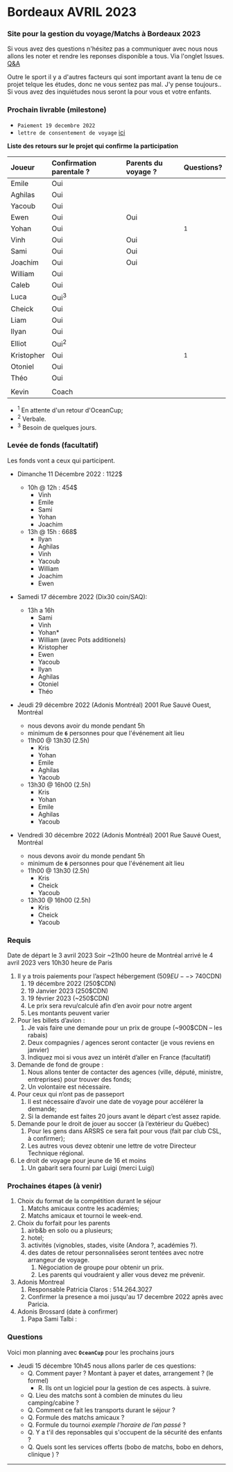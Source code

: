 # Bordeaux AVRIL 2023

### Site pour la gestion du voyage/Matchs à Bordeaux 2023

Si vous avez des questions n'hésitez pas a communiquer avec nous nous allons les noter et rendre les reponses disponible a tous.  Via l'onglet Issues. [Q&A](https://github.com/guyfrancoeur/Bordeaux2023/issues)

Outre le sport il y a d'autres facteurs qui sont important avant la tenu de ce projet telque les études, donc ne vous sentez pas mal.  J'y pense toujours.. Si vous avez des inquiétudes nous seront la pour vous et votre enfants.

### Prochain livrable (milestone)

 - `Paiement 19 decembre 2022`
 - `lettre de consentement de voyage` [ici](https://voyage.gc.ca/voyager/enfant/lettre-de-consentement)

**Liste des retours sur le projet qui confirme la participation**

Joueur | Confirmation parentale ? | Parents du voyage ? | Questions?
:--- | :--- | :--- | :---
Emile | Oui |    |
Aghilas | Oui |  |
Yacoub | Oui |   |
Ewen | Oui | Oui |
Yohan | Oui |    | <sup>1</sup>
Vinh | Oui | Oui |
Sami | Oui | Oui |
Joachim | Oui | Oui |
William | Oui |   |
Caleb | Oui | |
Luca | Oui<sup>3</sup> |  |
Cheick | Oui |   |
Liam | Oui |  |
Ilyan | Oui |  |
Elliot | Oui<sup>2</sup> |  |
Kristopher | Oui |  | <sup>1</sup>
Otoniel | Oui |  |
Théo | Oui |   |
   |  |   | 
Kevin | Coach |   |

- <sup>1</sup> En attente d'un retour d'OceanCup;
- <sup>2</sup> Verbale.
- <sup>3</sup> Besoin de quelques jours.

### Levée de fonds (facultatif)

Les fonds vont a ceux qui participent.

- Dimanche 11 Décembre 2022 : 1122$
  - 10h @ 12h : 454$
    + Vinh
    + Emile
    + Sami
    + Yohan
    + Joachim
  - 13h @ 15h : 668$
    + Ilyan
    + Aghilas
    + Vinh
    + Yacoub
    + William
    + Joachim
    + Ewen

 - Samedi 17 décembre 2022 (Dix30 coin/SAQ):
   - 13h a 16h  
     - Sami
     - Vinh
     - Yohan*
     - William (avec Pots additionels)
     - Kristopher
     - Ewen
     - Yacoub
     - Ilyan
     - Aghilas
     - Otoniel
     - Théo

 - Jeudi 29 décembre 2022 (Adonis Montréal) 2001 Rue Sauvé Ouest, Montréal
   - nous devons avoir du monde pendant 5h
   - minimum de **`6`** personnes pour que l'événement ait lieu
   - 11h00 @ 13h30 (2.5h)
     - Kris
     - Yohan
     - Emile
     - Aghilas
     - Yacoub
   - 13h30 @ 16h00 (2.5h)
     - Kris
     - Yohan
     - Emile
     - Aghilas
     - Yacoub

 - Vendredi 30 décembre 2022 (Adonis Montréal) 2001 Rue Sauvé Ouest, Montréal
   - nous devons avoir du monde pendant 5h
   - minimum de **`6`** personnes pour que l'événement ait lieu
   - 11h00 @ 13h30 (2.5h)
     - Kris
     - Cheick
     - Yacoub
   - 13h30 @ 16h00 (2.5h)
     - Kris
     - Cheick
     - Yacoub

### Requis

  Date de départ le 3 avril 2023 Soir ~21h00 heure de Montréal arrivé le 4 avril 2023 vers 10h30 heure de Paris
 
1.	Il y a trois paiements pour l’aspect hébergement (509$EU -- > ~740$CDN)
    1.	19 décembre 2022 (250$CDN)
    2.	19 Janvier 2023 (250$CDN)
    3.	19 février 2023 (~250$CDN)
    4.	Le prix sera revu/calculé afin d’en avoir pour notre argent
    5.	Les montants peuvent varier
2.	Pour les billets d’avion :
    1.	Je vais faire une demande pour un prix de groupe (~900$CDN – les rabais)
    2.	Deux compagnies / agences seront contacter (je vous reviens en janvier)
    3.	Indiquez moi si vous avez un intérêt d’aller en France (facultatif)
3.	Demande de fond de groupe :
    1.	Nous allons tenter de contacter des agences (ville, député, ministre, entreprises) pour trouver des fonds;
    2.	Un volontaire est nécessaire.
4.	Pour ceux qui n’ont pas de passeport
    1.	Il est nécessaire d’avoir une date de voyage pour accélérer la demande;
    2.	Si la demande est faites 20 jours avant le départ c’est assez rapide.
5.	Demande pour le droit de jouer au soccer (à l’extérieur du Québec)
    1.	Pour les gens dans ARSRS ce sera fait pour vous (fait par club CSL, à confirmer);
    2.	Les autres vous devez obtenir une lettre de votre Directeur Technique régional.
6.	Le droit de voyage pour jeune de 16 et moins
    1.	Un gabarit sera fourni par Luigi (merci Luigi)


### Prochaines étapes (à venir)
 1. Choix du format de la compétition durant le séjour
    1. Matchs amicaux contre les académies;
    2. Matchs amicaux et tournoi le week-end.
 2. Choix du forfait pour les parents
    1. airb&b en solo ou a plusieurs;
    2. hotel;
    3. activités (vignobles, stades, visite (Andora ?, académies ?).
    4. des dates de retour personnalisées seront tentées avec notre arrangeur de voyage.
       1. Négociation de groupe pour obtenir un prix.
       2. Les parents qui voudraient y aller vous devez me prévenir.
  3. Adonis Montreal
     1. Responsable Patricia Claros : 514.264.3027
     2. Confirmer la presence a moi jusqu'au 17 decembre 2022 après avec Paricia.
  5. Adonis Brossard (date à confirmer)
     1. Papa Sami Talbi : 

### Questions

Voici mon planning avec **`OceanCup`** pour les prochains jours

- Jeudi 15 décembre 10h45 nous allons parler de ces questions:
  - Q. Comment payer ? Montant à payer et dates, arrangement ? (le formel)
    - R. Ils ont un logiciel pour la gestion de ces aspects. à suivre.
  - Q. Lieu des matchs sont à combien de minutes du lieu camping/cabine ?
  - Q. Comment ce fait les transports durant le séjour ?
  - Q. Formule des matchs amicaux ?
  - Q. Formule du tournoi *exemple l’horaire de l’an passé* ?
  - Q. Y a t'il des reponsables qui s'occupent de la sécurité des enfants ?
  - Q. Quels sont les services offerts (bobo de matchs, bobo en dehors, clinique ) ?

---
